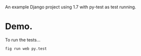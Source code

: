 An example Django project using 1.7 with py-test as test running.

Demo.
============
To run the tests...

```
fig run web py.test
```
